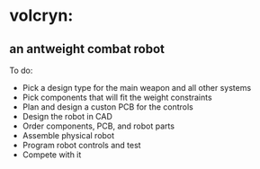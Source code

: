 # volcryn:
## an antweight combat robot

To do:
- Pick a design type for the main weapon and all other systems
- Pick components that will fit the weight constraints
- Plan and design a custon PCB for the controls
- Design the robot in CAD
- Order components, PCB, and robot parts
- Assemble physical robot
- Program robot controls and test
- Compete with it
